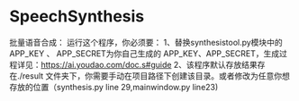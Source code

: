 # SpeechSynthesis
批量语音合成：
运行这个程序，你必须要：
1、替换synthesistool.py模块中的 APP_KEY 、 APP_SECRET为你自己生成的 APP_KEY、APP_SECRET，生成过程详见：https://ai.youdao.com/doc.s#guide
2、该程序默认存放结果存在./result 文件夹下，你需要手动在项目路径下创建该目录。或者修改为任意你想存放的位置（synthesis.py line 29,mainwindow.py line23)
